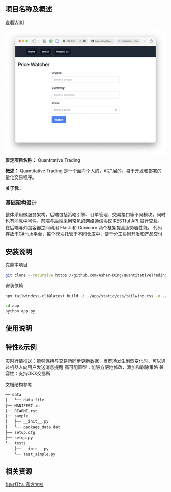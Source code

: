 ## 项目名称及概述

[查看WIKI](https://github.com/Asher-Ding/QuantitativeTrading/wiki)

![](assets/README/img20230328202733.png)
**暂定项目名称：** Quantitative Trading

**概述：** Quantitative Trading 是一个面向个人的，可扩展的，易于开发和部署的量化交易程序。

**关于我：**
### 基础架构设计
整体采用微服务架构，后端包括策略引擎、订单管理、交易接口等不同模块，同时也有消息中间件。前端与后端采用常见的网络通信协议 RESTful API 进行交互。在后端与外围容器之间利用 Flask 和 Gunicorn 两个框架提高服务器性能。
代码存放于GitHub平台，每个模块托管于不同仓库中，便于分工协同开发和产品交付.

## 安装说明

克隆本项目

```bash
git clone --recursive https://github.com/Asher-Ding/QuantitativeTrading.git
```

安装依赖

```bash
npx tailwindcss-cli@latest build -i ./app/static/css/tailwind.css -o ./app/static/css/style.css
```

```bash
cd app
python app.py
```

<!-- ```python
python setup.py install 
``` -->

## 使用说明

## 特性&示例
实时行情推送：能够保持与交易所同步更新数据，当市场发生剧烈变化时，可以通过机器人向用户发送消息提醒
高可配置型：能够方便地修改、添加和删除策略
兼容性：支持OKX交易所

<!-- ## 贡献方式 -->

<!-- ## 计划&路线图

- [ ] 需求分析和功能规划
- [ ] 设计并完成监听市场剧烈变动的功能
- [ ] 确定程序架构
- [ ] 便携基础框架
- [ ] 实现代码细节
- [ ] ...
- [ ] 优化代码组织结构，组织代码的方法是，每个子文件夹都可以为单独的Git仓库，然后通过Git Submodule指向主目录下的文件。这样设计的优点是，使每个服务可以单独开发、调试和部署，同时有助于跨团队合作管理 -->


文档结构参考

```bash
── data
│   └── data_file
├── MANIFEST.in
├── README.rst
├── sample
│   ├── __init__.py
│   └── package_data.dat
├── setup.cfg
├── setup.py
└── tests
    ├── __init__.py
    └── test_simple.py
```

## 相关资源
[如何打包. 官方文档](https://packaging.python.org/en/latest/)

<!-- ## 社区 -->

<!-- ## 版权声明 -->

